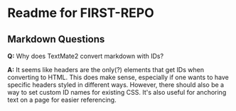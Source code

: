 # Readme for FIRST-REPO

## Markdown Questions

**Q:** Why does TextMate2 convert markdown with IDs?

**A:** It seems like headers are the only(?) elements that get IDs when converting to HTML. This does make sense, especially if one wants to have specific headers styled in different ways. However, there should also be a way to set custom ID names for existing CSS. It's also useful for anchoring text on a page for easier referencing.

